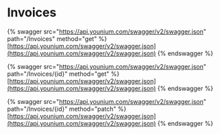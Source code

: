 # Invoices

{% swagger src="https://api.younium.com/swagger/v2/swagger.json" path="/Invoices" method="get" %}
[https://api.younium.com/swagger/v2/swagger.json](https://api.younium.com/swagger/v2/swagger.json)
{% endswagger %}

{% swagger src="https://api.younium.com/swagger/v2/swagger.json" path="/Invoices/{id}" method="get" %}
[https://api.younium.com/swagger/v2/swagger.json](https://api.younium.com/swagger/v2/swagger.json)
{% endswagger %}

{% swagger src="https://api.younium.com/swagger/v2/swagger.json" path="/Invoices/{id}" method="patch" %}
[https://api.younium.com/swagger/v2/swagger.json](https://api.younium.com/swagger/v2/swagger.json)
{% endswagger %}
